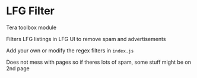# LFG Filter

Tera toolbox module

Filters LFG listings in LFG UI to remove spam and advertisements

Add your own or modify the regex filters in `index.js`

Does not mess with pages so if theres lots of spam, some stuff might be on 2nd page